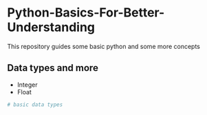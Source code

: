# Python-Basics-For-Better-Understanding
This repository guides some basic python and some more concepts

## Data types and more

- Integer
- Float
```python
# basic data types

```

